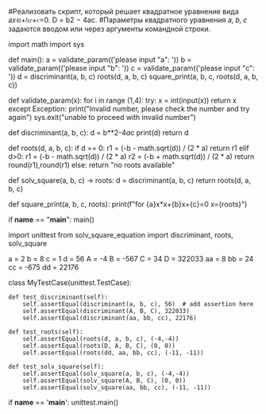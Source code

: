 #Реализовать  скрипт,  который  решает  квадратное  уравнение  вида 𝑎𝑥ଶ+𝑏𝑥+𝑐=0. D = b2 − 4ac.
#Параметры квадратного уравнения 𝑎, 𝑏, 𝑐 задаются вводом или через аргументы командной строки.


import math
import sys


def main():
    a = validate_param(('please input "a": '))
    b = validate_param(('please input "b": '))
    c = validate_param(('please input "c": '))
    d = discriminant(a, b, c)
    roots(d, a, b, c)
    square_print(a, b, c, roots(d, a, b, c))

def validate_param(x):
    for i in range (1,4):
        try:
            x = int(input(x))
            return x
        except Exception:
            print("Invalid number, please check the number and try again")
    sys.exit("unable to proceed with invalid number")

def discriminant(a, b, c):
    d = b**2-4*a*c
    print(d)
    return d

def roots(d, a, b, c):
    if d == 0:
        r1 = (-b - math.sqrt(d)) / (2 * a)
        return r1
    elif d>0:
        r1 = (-b - math.sqrt(d)) / (2 * a)
        r2 = (-b + math.sqrt(d)) / (2 * a)
        return round(r1),round(r1)
    else:
        return "no roots available"

def solv_square(a, b, c) -> roots:
    d = discriminant(a, b, c)
    return roots(d, a, b, c)

def square_print(a, b, c, roots):
    print(f"for {a}x*x+{b}x+{c}=0  x={roots}")


if __name__ == "__main__":
    main()
    
    
import unittest
from solv_square_equation import discriminant, roots, solv_square

a = 2
b = 8
c = 1
d = 56
A = -4
B = -567
C = 34
D = 322033
aa = 8
bb = 24
cc = -675
dd = 22176

class MyTestCase(unittest.TestCase):

    def test_discriminant(self):
        self.assertEqual(discriminant(a, b, c), 56)  # add assertion here
        self.assertEqual(discriminant(A, B, C), 322033)
        self.assertEqual(discriminant(aa, bb, cc), 22176)

    def test_roots(self):
        self.assertEqual(roots(d, a, b, c), (-4,-4))
        self.assertEqual(roots(D, A, B, C), (0, 0))
        self.assertEqual(roots(dd, aa, bb, cc), (-11, -11))

    def test_solv_square(self):
        self.assertEqual(solv_square(a, b, c), (-4,-4))
        self.assertEqual(solv_square(A, B, C), (0, 0))
        self.assertEqual(solv_square(aa, bb, cc), (-11, -11))

if __name__ == '__main__':
    unittest.main()
